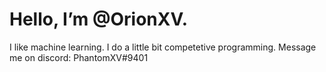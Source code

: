 # Hello, I’m @OrionXV.

I like machine learning.
I do a little bit competetive programming.
Message me on discord: PhantomXV#9401

<!---![Arsalaan's GitHub stats](https://github-readme-stats.vercel.app/api?username=OrionXV&count_private=true&theme=blue-green&show_icons=true)---> 
